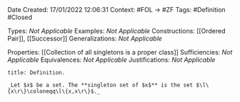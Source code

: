 <br />
<br />

Date Created: 17/01/2022 12:06:31
Context: #FOL $\to$ #ZF
Tags: #Definition #Closed 

Types: _Not Applicable_
Examples: _Not Applicable_ 
Constructions: [[Ordered Pair]], [[Successor]]
Generalizations: _Not Applicable_

Properties: [[Collection of all singletons is a proper class]]
Sufficiencies: _Not Applicable_
Equivalences: _Not Applicable_
Justifications: _Not Applicable_

``` ad-Definition
title: Definition.

_Let $x$ be a set. The **singleton set of $x$** is the set $\l\{x\r\}\coloneqq\l\{x,x\r\}$._

```
